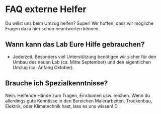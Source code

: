 # FAQ externe Helfer
Du willst uns beim Umzug helfen? Super! Wir hoffen, dass wir mögliche Fragen dazu hier schon beantworten können.

## Wann kann das Lab Eure Hilfe gebrauchen?
* Jederzeit. Besonders viel Unterstützung benötigen wir sicher für den Umbau des neuen Lab (ca. Mitte September) und den eigentlichen Umzug (ca. Anfang Oktober).

## Brauche ich Spezialkenntnisse?
Nein. Helfende Hände zum Tragen, Einräumen usw. reichen. Wenn du allerdings gute Kenntisse in den Bereichen Malerarbeiten, Trockenbau, Elektrik, oder Klimatechnik hast, lass es uns wissen! D
